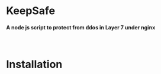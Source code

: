 <h1> KeepSafe </h1>
<h4> A node js script to protect from ddos in Layer 7 under nginx</h4>
<br>
<h1>Installation </h1>
